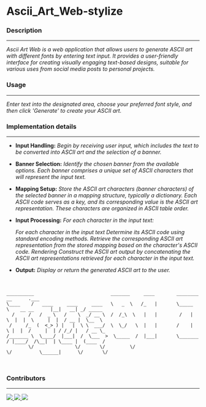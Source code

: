 # Ascii_Art_Web-stylize

### **Description**
---

*Ascii Art Web is a web application that allows users to generate ASCII art with different fonts by entering text input. It provides a user-friendly interface for creating visually engaging text-based designs, suitable for various uses from social media posts to personal projects.*

### **Usage**
---
*Enter text into the designated area, choose your preferred font style, and then click 'Generate' to create your ASCII art.*


### **Implementation details**
---

- **Input Handling:** *Begin by receiving user input, which includes the text to be converted into ASCII art and the selection of a banner.*

- **Banner Selection:** *Identify the chosen banner from the available options. Each banner comprises a unique set of ASCII characters that will represent the input text.*

- **Mapping Setup:** *Store the ASCII art characters (banner characters) of the selected banner in a mapping structure, typically a dictionary. Each ASCII code serves as a key, and its corresponding value is the ASCII art representation. These characters are organized in ASCII table order.*

- **Input Processing:** *For each character in the input text:*

  *For each character in the input text Determine its ASCII code using standard encoding methods. Retrieve the corresponding ASCII art representation from the stored mapping based on the character's ASCII code. Rendering Construct the ASCII art output by concatenating the ASCII art representations retrieved for each character in the input text.*

- **Output:** *Display or return the generated ASCII art to the user.*

<br>

```
__________                            _______     ____        ________                 __      .___          
\____    /   ____     ____     ____   \   _  \   /_   |       \_____  \    __ __      |__|   __| _/ _____    
  /     /   /  _ \   /    \  _/ __ \  /  /_\  \   |   |        /   |   \  |  |  \     |  |  / __ |  \__  \   
 /     /_  (  <_> ) |   |  \ \  ___/  \  \_/   \  |   |       /    |    \ |  |  /     |  | / /_/ |   / __ \_ 
/_______ \  \____/  |___|  /  \___  >  \_____  /  |___|       \_______  / |____/  /\__|  | \____ |  (____  / 
        \/               \/       \/         \/                       \/          \______|      \/       \/  
                                                                                                             
                                                                                                             
```
### Contributors
---
<a href="https://learn.zone01oujda.ma/git/oanass/ascii-art-web-stylize/activity">
  <img src="https://avatars.githubusercontent.com/u/87809116?size=40" />
  <img src="https://avatars.githubusercontent.com/u/91477833?size=40" />
  <img src="https://avatars.githubusercontent.com/u/125929019?size=40" />
</a>